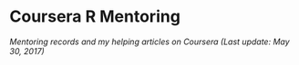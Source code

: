 # Coursera R Mentoring
_Mentoring records and my helping articles on Coursera (Last update: May 30, 2017)_
